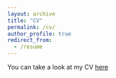 ```yaml
---
layout: archive
title: "CV"
permalink: /cv/
author_profile: true
redirect_from:
  - /resume
---
```


You can take a look at my CV [here](https://github.com/violeta-haas/violeta-haas.github.io/tree/master/files/CV_Haas_Violeta.pdf)


